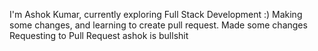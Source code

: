 I'm Ashok Kumar, currently exploring Full Stack Development :)
Making some changes, and learning to create pull request.
Made some changes
Requesting to Pull Request
ashok is bullshit
